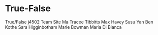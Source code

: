 # True-False
True/False j4502 Team
Site Ma
Tracee Tibbitts
Max Havey
Susu Yan
Ben Kothe
Sara Higginbotham
Marie Bowman
Maria Di Bianca
